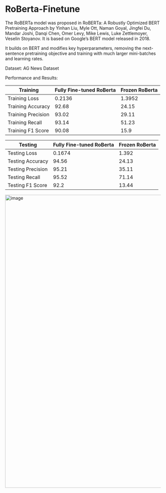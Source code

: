# RoBerta-Finetune

The RoBERTa model was proposed in RoBERTa: A Robustly Optimized BERT Pretraining Approach by Yinhan Liu, Myle Ott, Naman Goyal, Jingfei Du, Mandar Joshi, Danqi Chen, Omer Levy, Mike Lewis, Luke Zettlemoyer, Veselin Stoyanov. It is based on Google’s BERT model released in 2018.

It builds on BERT and modifies key hyperparameters, removing the next-sentence pretraining objective and training with much larger mini-batches and learning rates.

Dataset:
AG News Dataset

Performance and Results:

| Training	| Fully Fine-tuned RoBerta |	Frozen RoBerta |
------------|--------------------------|---------------|
| Training Loss |	0.2136 |	1.3952 |
| Training Accuracy |	92.68 |	24.15 |
| Training Precision |	93.02 |	29.11 |
| Training Recall |	93.14 |	51.23 |
| Training F1 Score |	90.08 |	15.9 |

| Testing |	Fully Fine-tuned RoBerta |	Frozen RoBerta |
----------|--------------------------|-----------------|
| Testing Loss |	0.1674 |	1.392 |
| Testing Accuracy |	94.56 |	24.13 |
| Testing Precision |	95.21 |	35.11 |
| Testing Recall |	95.52 |	71.14 |
| Testing F1 Score |	92.2 |	13.44 |


    
    
<img width="948" alt="image" src="https://user-images.githubusercontent.com/64778259/229172152-1f98751d-3017-4bce-9b48-f6496ffcc365.png">
